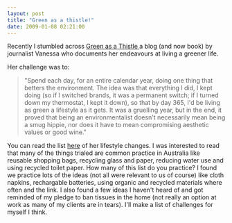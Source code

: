```yaml
---
layout: post
title: "Green as a thistle!"
date: 2009-01-08 02:21:00
---
```


Recently I stumbled across [Green as a Thistle ][1]a blog (and now book) by journalist Vanessa who documents her endeavours at living a greener life.

 [1]: http://greenasathistle.com/

Her challenge was to:

> "Spend each day, for an entire calendar year, doing one thing that betters the environment. The idea was that everything I did, I kept doing (so if I switched brands, it was a permanent switch; if I turned down my thermostat, I kept it down), so that by day 365, I'd be living as green a lifestyle as it gets. It was a gruelling year, but in the end, it proved that being an environmentalist doesn't necessarily mean being a smug hippie, nor does it have to mean compromising aesthetic values or good wine."

You can read the list [here][2] of her lifestyle changes. I was interested to read that many of the things trialed are common practice in Australia like reusable shopping bags, recycling glass and paper, reducing water use and using recycled toilet paper. How many of this list do you practice? I found we practice lots of the ideas (not all were relevant to us of course) like cloth napkins, rechargable batteries, using organic and recycled materials where often and the link. I also found a few ideas I haven't heard of and got reminded of my pledge to ban tissues in the home (not really an option at work as many of my clients are in tears). I'll make a list of challenges for myself I think.

 [2]: http://greenasathistle.com/green-listed/